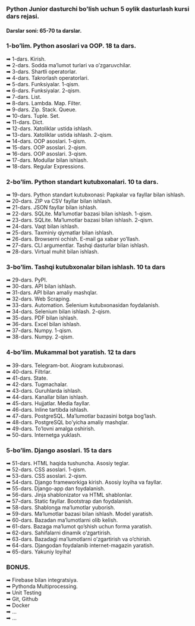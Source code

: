 ### Python Junior dasturchi bo'lish uchun 5 oylik dasturlash kursi dars rejasi.
#### Darslar soni: 65-70 ta darslar.

### 1-bo’lim. Python asoslari va OOP. 18 ta dars.
➡ 1-dars. Kirish.<br>
➡ 2-dars. Sodda ma’lumot turlari va o’zgaruvchilar.<br>
➡ 3-dars. Shartli operatorlar.<br>
➡ 4-dars. Takrorlash operatorlari.<br>
➡ 5-dars. Funksiyalar. 1-qism.<br>
➡ 6-dars. Funksiyalar. 2-qism.<br>
➡ 7-dars. List.<br>
➡ 8-dars. Lambda. Map. Filter.<br>
➡ 9-dars. Zip. Stack. Queue.<br>
➡ 10-dars. Tuple. Set.<br>
➡ 11-dars. Dict.<br>
➡ 12-dars. Xatoliklar ustida ishlash.<br>
➡ 13-dars. Xatoliklar ustida ishlash. 2-qism.<br>
➡ 14-dars. OOP asoslari. 1-qism.<br>
➡ 15-dars. OOP asoslari. 2-qism.<br>
➡ 16-dars. OOP asoslari. 3-qism.<br>
➡ 17-dars. Modullar bilan ishlash.<br>
➡ 18-dars. Regular Expressions.<br>
### 2-bo’lim. Python standart kutubxonalari. 10 ta dars.
➡ 19-dars. Python standart kutubxonasi: Papkalar va fayllar bilan ishlash.<br>
➡ 20-dars. ZIP va CSV fayllar bilan ishlash.<br>
➡ 21-dars. JSON fayllar bilan ishlash.<br>
➡ 22-dars. SQLite. Ma’lumotlar bazasi bilan ishlash. 1-qism.<br>
➡ 23-dars. SQLite. Ma’lumotlar bazasi bilan ishlash. 2-qism.<br>
➡ 24-dars. Vaqt bilan ishlash.<br>
➡ 25-dars. Taxminiy qiymatlar bilan ishlash.<br>
➡ 26-dars. Browserni ochish. E-mail ga xabar yo’llash.<br>
➡ 27-dars. CLI argumentlar. Tashqi dasturlar bilan ishlash.<br>
➡ 28-dars. Virtual muhit bilan ishlash.<br>
### 3-bo’lim. Tashqi kutubxonalar bilan ishlash. 10 ta dars
➡ 29-dars. PyPI.<br>
➡ 30-dars. API bilan ishlash.<br>
➡ 31-dars. API bilan amaliy mashqlar.<br>
➡ 32-dars. Web Scraping.<br>
➡ 33-dars. Automation. Selenium kutubxonasidan foydalanish.<br>
➡ 34-dars. Selenium bilan ishlash. 2-qism.<br>
➡ 35-dars. PDF bilan ishlash.<br>
➡ 36-dars. Excel bilan ishlash.<br>
➡ 37-dars. Numpy. 1-qism.<br>
➡ 38-dars. Numpy. 2-qism.<br>
### 4-bo’lim. Mukammal bot yaratish. 12 ta dars
➡ 39-dars. Telegram-bot. Aiogram kutubxonasi.<br>
➡ 40-dars. Filtrlar.<br>
➡ 41-dars. State.<br>
➡ 42-dars. Tugmachalar.<br>
➡ 43-dars. Guruhlarda ishlash.<br>
➡ 44-dars. Kanallar bilan ishlash.<br>
➡ 45-dars. Hujjatlar. Media fayllar.<br>
➡ 46-dars. Inline tartibda ishlash.<br>
➡ 47-dars. PostgreSQL. Ma’lumotlar bazasini botga bog’lash.<br>
➡ 48-dars. PostgreSQL bo’yicha amaliy mashqlar.<br>
➡ 49-dars. To’lovni amalga oshirish.<br>
➡ 50-dars. Internetga yuklash.<br>
### 5-bo’lim. Django asoslari. 15 ta dars
➡ 51-dars. HTML haqida tushuncha. Asosiy teglar.<br>
➡ 52-dars. CSS asoslari. 1-qism.<br>
➡ 53-dars. CSS asoslari. 2-qism.<br>
➡ 54-dars. Django frameworkiga kirish. Asosiy loyiha va fayllar.<br>
➡ 55-dars. Django-app dan foydalanish.<br>
➡ 56-dars. Jinja shablonizator va HTML shablonlar.<br>
➡ 57-dars. Static fayllar. Bootstrap dan foydalanish.<br>
➡ 58-dars. Shablonga ma’lumotlar yuborish.<br>
➡ 59-dars. Ma’lumotlar bazasi bilan ishlash. Model yaratish.<br>
➡ 60-dars. Bazadan ma’lumotlarni olib kelish.<br>
➡ 61-dars. Bazaga ma’lumot qo’shish uchun forma yaratish.<br>
➡ 62-dars. Sahifalarni dinamik o’zgartirish.<br>
➡ 63-dars. Bazadagi ma’lumotlarni o’zgartirish va o’chirish.<br>
➡ 64-dars. Djangodan foydalanib internet-magazin yaratish.<br>
➡ 65-dars. Yakuniy loyiha!<br>
### BONUS.
➡ Firebase bilan integratsiya.<br>
➡ Pythonda Multiprocessing.<br>
➡ Unit Testing<br>
➡ Git, Github<br>
➡ Docker<br>
➡ ...<br>
➡ ...<br>
